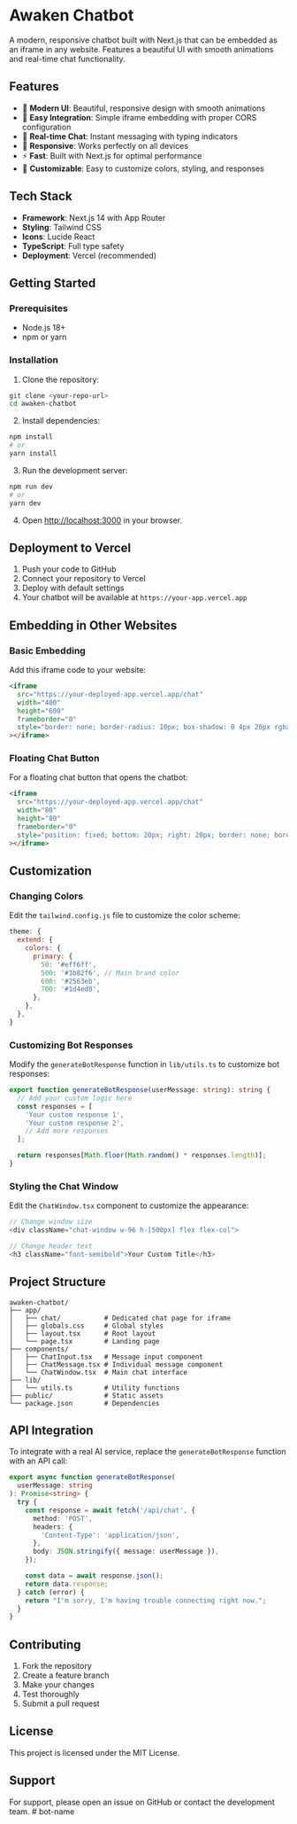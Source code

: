 # Awaken Chatbot

A modern, responsive chatbot built with Next.js that can be embedded as an iframe in any website. Features a beautiful UI with smooth animations and real-time chat functionality.

## Features

- 🎨 **Modern UI**: Beautiful, responsive design with smooth animations
- 🚀 **Easy Integration**: Simple iframe embedding with proper CORS configuration
- 💬 **Real-time Chat**: Instant messaging with typing indicators
- 📱 **Responsive**: Works perfectly on all devices
- ⚡ **Fast**: Built with Next.js for optimal performance
- 🎯 **Customizable**: Easy to customize colors, styling, and responses

## Tech Stack

- **Framework**: Next.js 14 with App Router
- **Styling**: Tailwind CSS
- **Icons**: Lucide React
- **TypeScript**: Full type safety
- **Deployment**: Vercel (recommended)

## Getting Started

### Prerequisites

- Node.js 18+
- npm or yarn

### Installation

1. Clone the repository:

```bash
git clone <your-repo-url>
cd awaken-chatbot
```

2. Install dependencies:

```bash
npm install
# or
yarn install
```

3. Run the development server:

```bash
npm run dev
# or
yarn dev
```

4. Open [http://localhost:3000](http://localhost:3000) in your browser.

## Deployment to Vercel

1. Push your code to GitHub
2. Connect your repository to Vercel
3. Deploy with default settings
4. Your chatbot will be available at `https://your-app.vercel.app`

## Embedding in Other Websites

### Basic Embedding

Add this iframe code to your website:

```html
<iframe
  src="https://your-deployed-app.vercel.app/chat"
  width="400"
  height="600"
  frameborder="0"
  style="border: none; border-radius: 10px; box-shadow: 0 4px 20px rgba(0,0,0,0.1);"
></iframe>
```

### Floating Chat Button

For a floating chat button that opens the chatbot:

```html
<iframe
  src="https://your-deployed-app.vercel.app/chat"
  width="80"
  height="80"
  frameborder="0"
  style="position: fixed; bottom: 20px; right: 20px; border: none; border-radius: 50%; z-index: 1000;"
></iframe>
```

## Customization

### Changing Colors

Edit the `tailwind.config.js` file to customize the color scheme:

```javascript
theme: {
  extend: {
    colors: {
      primary: {
        50: '#eff6ff',
        500: '#3b82f6', // Main brand color
        600: '#2563eb',
        700: '#1d4ed8',
      },
    },
  },
}
```

### Customizing Bot Responses

Modify the `generateBotResponse` function in `lib/utils.ts` to customize bot responses:

```typescript
export function generateBotResponse(userMessage: string): string {
  // Add your custom logic here
  const responses = [
    'Your custom response 1',
    'Your custom response 2',
    // Add more responses
  ];

  return responses[Math.floor(Math.random() * responses.length)];
}
```

### Styling the Chat Window

Edit the `ChatWindow.tsx` component to customize the appearance:

```typescript
// Change window size
<div className="chat-window w-96 h-[500px] flex flex-col">

// Change header text
<h3 className="font-semibold">Your Custom Title</h3>
```

## Project Structure

```
awaken-chatbot/
├── app/
│   ├── chat/           # Dedicated chat page for iframe
│   ├── globals.css     # Global styles
│   ├── layout.tsx      # Root layout
│   └── page.tsx        # Landing page
├── components/
│   ├── ChatInput.tsx   # Message input component
│   ├── ChatMessage.tsx # Individual message component
│   └── ChatWindow.tsx  # Main chat interface
├── lib/
│   └── utils.ts        # Utility functions
├── public/             # Static assets
└── package.json        # Dependencies
```

## API Integration

To integrate with a real AI service, replace the `generateBotResponse` function with an API call:

```typescript
export async function generateBotResponse(
  userMessage: string
): Promise<string> {
  try {
    const response = await fetch('/api/chat', {
      method: 'POST',
      headers: {
        'Content-Type': 'application/json',
      },
      body: JSON.stringify({ message: userMessage }),
    });

    const data = await response.json();
    return data.response;
  } catch (error) {
    return "I'm sorry, I'm having trouble connecting right now.";
  }
}
```

## Contributing

1. Fork the repository
2. Create a feature branch
3. Make your changes
4. Test thoroughly
5. Submit a pull request

## License

This project is licensed under the MIT License.

## Support

For support, please open an issue on GitHub or contact the development team.
#   b o t - n a m e  
 